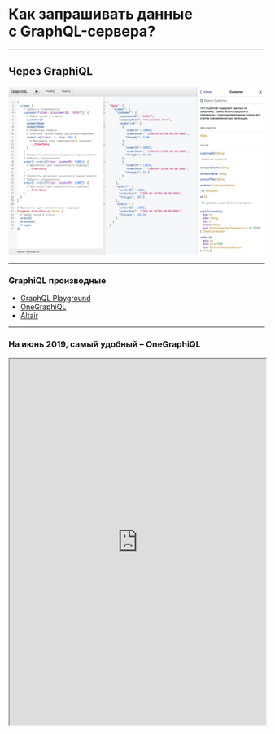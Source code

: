 # Как запрашивать данные <br/>с GraphQL-сервера?

-----

## Через GraphiQL

![GraphQL Query](./graphiql.png) <!-- .element: class="plain" -->

-----

### GraphiQL производные

- [GraphQL Playground](https://www.graphqlbin.com/v2/6RQ6TM)
- [OneGraphiQL](https://www.onegraph.com/graphiql)
- [Altair](https://altair.sirmuel.design/)

-----

### На июнь 2019, самый удобный – OneGraphiQL

<iframe src="https://www.onegraph.com/graphiql" width="100%" height="720px" />

-----

## Через Postman <span class="red">(боже упаси)</span>

В 7.2 добавили поддержку GraphQL (космолет не меньше 🤣) <!-- .element: class="fragment" -->

<img width="700" alt="" src="https://user-images.githubusercontent.com/1946920/60190996-696e7700-9855-11e9-90de-92d01412c63d.png">

-----

### Наряду с Postman'ом еще есть [Insomnia](https://insomnia.rest/graphql/)

### Она попроще и поудобнее

-----

## Через CURL в терминале

```bash
curl \
  -X POST \
  -H "Content-Type: application/json" \
  --data '{ "query": "{ userMany { name gender age } }" }' \
  https://graphql-compose.herokuapp.com/user/

```

Response:

```js
{"data":{"userMany":[
  {"name":"User 1","gender":"male","age":20},
  {"name":"User 2","gender":"ladyboy","age":28},
  ...
  {"name":"User 10","gender":"female","age":21}
]}}

```

-----

## Через обычный `fetch` в браузере

```js
fetch('https://graphql-compose.herokuapp.com/user/', {
  method: 'POST',
  headers: { 'Content-Type': 'application/json' },
  body: JSON.stringify({ query: '{ userMany { name gender age } }' }),
})
  .then(res => res.json())
  .then(res => console.log(res));

```

-----

## Через чутка поумневший (обёрнутый) `fetch`

- 🛵 Отправили запрос получили ответ <!-- .element: class="fragment" -->
- 🚜 Возможно, по строке запроса закешировали <!-- .element: class="fragment" -->
- 🚕 Возможно, во время запроса сообщали о текущем состоянии, вызывая коллбэки и хуки <!-- .element: class="fragment" -->

-----

## Через чутка поумневший `fetch`

- `graphql-hooks` – simple for React
- `urql` – simple for React
- `graphql.js` – simple for vanilla JS, support fragments
- `Lokka` – simple for vanilla JS
- `graphql-request` – 150 LoC wrapper for fetch
- `apollo-link` – isomorphic fetch with middlewares

<https://github.com/nodkz/conf-talks/tree/master/articles/graphql/clients>

-----

## Пример через `apollo-link`

### на сервере или в браузере – не важно <!-- .element: class="gray" -->

```js
import { execute } from 'apollo-link';
import { HttpLink } from 'apollo-link-http';
import gql from 'graphql-tag';

const link = new HttpLink({ 
  uri: 'https://graphql-compose.herokuapp.com/user/'
});

const query = gql`{ userMany { name gender age } }`;

execute(link, { query }).subscribe(res => {
  document.getElementById("app").innerHTML = JSON.stringify(res);
});

```

<https://codesandbox.io/embed/intelligent-euclid-ipcxf>

-----

### А лучше всего на клиенте работать с GraphQL через навёрнутый GraphQL-клиент

- `Relay` – amazing performance (complexity)
- `ApolloClient` – balance between features and complexity
